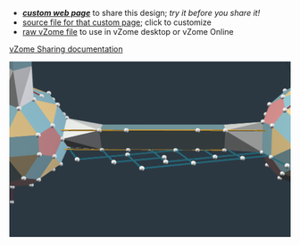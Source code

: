 
 - [***custom web page***][post] to share this design; *try it before you share it!*
 - [source file for that custom page][source]; click to customize
 - [raw vZome file][raw] to use in vZome desktop or vZome Online

[vZome Sharing documentation](https://vzome.github.io/vzome/sharing.html#how-it-works)

![Image](<yellow-lie-flat-strut.png>)


[post]: <https://vorth.github.io/vzome-sharing/2022/04/13/yellow-lie-flat-strut-15-27-36.html>
[source]: <https://github.com/vorth/vzome-sharing/edit/main/_posts/2022-04-13-yellow-lie-flat-strut-15-27-36.md>
[raw]: <https://raw.githubusercontent.com/vorth/vzome-sharing/main/2022/04/13/15-27-36-yellow-lie-flat-strut/yellow-lie-flat-strut.vZome>